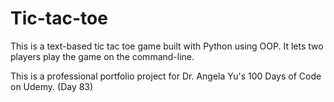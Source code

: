 # Tic-tac-toe
This is a text-based tic tac toe game built with Python using OOP. It lets two players play the game on the command-line. 

This is a professional portfolio project for Dr. Angela Yu's 100 Days of Code on Udemy. (Day 83)



